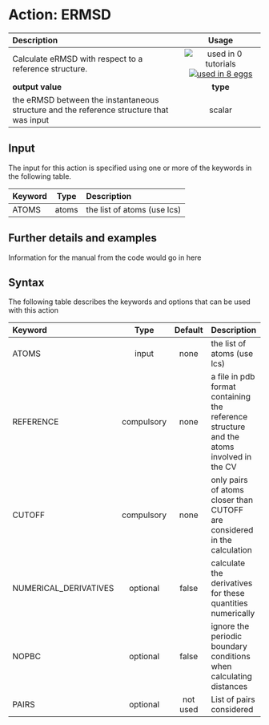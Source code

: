 # Action: ERMSD

| Description    | Usage |
|:--------|:--------:|
| Calculate eRMSD with respect to a reference structure. | ![used in 0 tutorials](https://img.shields.io/badge/tutorials-0-red.svg)[![used in 8 eggs](https://img.shields.io/badge/nest-8-green.svg)](https://www.plumed-nest.org/browse.html?search=ERMSD)|
 | **output value** | **type** |
| the eRMSD between the instantaneous structure and the reference structure that was input | scalar |

## Input

The input for this action is specified using one or more of the keywords in the following table.

| Keyword |  Type | Description |
|:--------|:------:|:-----------|
| ATOMS | atoms | the list of atoms (use lcs) |


## Further details and examples 
Information for the manual from the code would go in here 
## Syntax 
The following table describes the keywords and options that can be used with this action 

| Keyword | Type | Default | Description |
|:-------|:----:|:-------:|:-----------|
| ATOMS | input | none | the list of atoms (use lcs) |
| REFERENCE | compulsory | none | a file in pdb format containing the reference structure and the atoms involved in the CV |
| CUTOFF | compulsory | none |  only pairs of atoms closer than CUTOFF are considered in the calculation |
| NUMERICAL_DERIVATIVES | optional | false |  calculate the derivatives for these quantities numerically |
| NOPBC | optional | false |  ignore the periodic boundary conditions when calculating distances |
| PAIRS | optional | not used | List of pairs considered |
